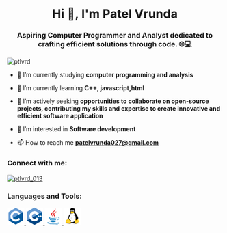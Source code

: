 <h1 align="center">Hi 👋, I'm Patel Vrunda</h1>
<h3 align="center">Aspiring Computer Programmer and Analyst dedicated to crafting efficient solutions through code. 🌐💻</h3>

<p align="left"> <img src="https://komarev.com/ghpvc/?username=ptlvrd&label=Profile%20views&color=0e75b6&style=flat" alt="ptlvrd" /> </p>

- 🔭 I’m currently studying **computer programming and analysis**

- 🌱 I’m currently learning **C++, javascript,html**

- 👯 I’m actively seeking **opportunities to collaborate on open-source projects, contributing my skills and expertise to create innovative and efficient software application**

- 🤝 I’m interested in **Software development**

- 📫 How to reach me **patelvrunda027@gmail.com**

<h3 align="left">Connect with me:</h3>
<p align="left">
<a href="https://instagram.com/ptlvrd_013" target="blank"><img align="center" src="https://raw.githubusercontent.com/rahuldkjain/github-profile-readme-generator/master/src/images/icons/Social/instagram.svg" alt="ptlvrd_013" height="30" width="40" /></a>
</p>

<h3 align="left">Languages and Tools:</h3>
<p align="left"> <a href="https://www.cprogramming.com/" target="_blank" rel="noreferrer"> <img src="https://raw.githubusercontent.com/devicons/devicon/master/icons/c/c-original.svg" alt="c" width="40" height="40"/> </a> <a href="https://www.w3schools.com/cpp/" target="_blank" rel="noreferrer"> <img src="https://raw.githubusercontent.com/devicons/devicon/master/icons/cplusplus/cplusplus-original.svg" alt="cplusplus" width="40" height="40"/> </a> <a href="https://www.java.com" target="_blank" rel="noreferrer"> <img src="https://raw.githubusercontent.com/devicons/devicon/master/icons/java/java-original.svg" alt="java" width="40" height="40"/> </a> <a href="https://www.linux.org/" target="_blank" rel="noreferrer"> <img src="https://raw.githubusercontent.com/devicons/devicon/master/icons/linux/linux-original.svg" alt="linux" width="40" height="40"/> </a> </p>
